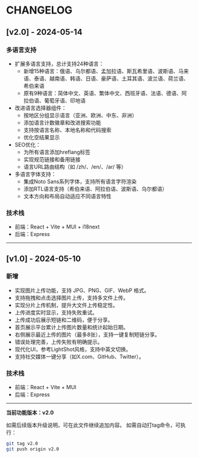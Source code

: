 # CHANGELOG

## [v2.0] - 2024-05-14

### 多语言支持
- 扩展多语言支持，总计支持24种语言：
  - 新增15种语言：俄语、乌尔都语、孟加拉语、斯瓦希里语、波斯语、马来语、泰语、越南语、韩语、日语、豪萨语、土耳其语、波兰语、荷兰语、希伯来语
  - 原有9种语言：简体中文、英语、繁体中文、西班牙语、法语、德语、阿拉伯语、葡萄牙语、印地语
- 改进语言选择器组件：
  - 按地区分组显示语言（亚洲、欧洲、中东、非洲）
  - 添加语言计数徽章和改进搜索功能
  - 支持按语言名称、本地名称和代码搜索
  - 优化空结果显示
- SEO优化：
  - 为所有语言添加hreflang标签
  - 实现规范链接和备用链接
  - 语言URL路由结构（如 /zh/、/en/、/ar/ 等）
- 多语言字体支持：
  - 集成Noto Sans系列字体，支持所有语言字符渲染
  - 添加RTL语言支持（希伯来语、阿拉伯语、波斯语、乌尔都语）
  - 文本方向和布局自动适应不同语言特性

### 技术栈
- 前端：React + Vite + MUI + i18next
- 后端：Express

---

## [v1.0] - 2024-05-10

### 新增
- 实现图片上传功能，支持 JPG、PNG、GIF、WebP 格式。
- 支持拖拽和点击选择图片上传，支持多文件上传。
- 实现分片上传机制，提升大文件上传稳定性。
- 上传进度实时显示，支持失败重试。
- 上传成功后展示短链和二维码，便于分享。
- 首页展示平台累计上传图片数量和统计起始日期。
- 右侧展示最近上传的图片（最多8张），支持一键复制短链分享。
- 错误处理完善，上传失败有明确提示。
- 现代化UI，参考LightShot风格，支持中英文切换。
- 支持社交媒体一键分享（如X.com、GitHub、Twitter）。

### 技术栈
- 前端：React + Vite + MUI
- 后端：Express

---

**当前功能版本：v2.0**

如需后续版本升级说明，可在此文件继续追加内容。
如需自动打tag命令，可执行：

```bash
git tag v2.0
git push origin v2.0
``` 